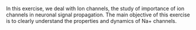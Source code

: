 In this exercise, we deal with Ion channels, the study of importance of ion channels in neuronal signal propagation. The main objective of this exercise is to clearly understand the properties and dynamics of Na+ channels.

